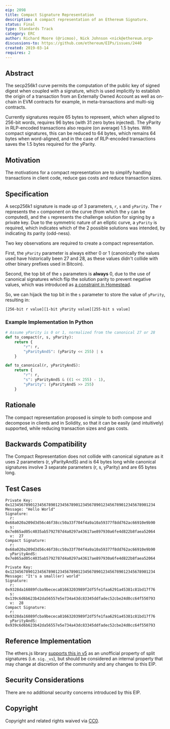 ```yaml
---
eip: 2098
title: Compact Signature Representation
description: A compact representation of an Ethereum Signature.
status: Final
type: Standards Track
category: ERC
author: Richard Moore (@ricmoo), Nick Johnson <nick@ethereum.org>
discussions-to: https://github.com/ethereum/EIPs/issues/2440
created: 2019-03-14
requires: 2
---
```



## Abstract

The secp256k1 curve permits the computation of the public key of signed
digest when coupled with a signature, which is used implicitly to
establish the origin of a transaction from an Externally Owned Account
as well as on-chain in EVM contracts for example, in meta-transactions and
multi-sig contracts.

Currently signatures require 65 bytes to represent, which when aligned
to 256-bit words, requires 96 bytes (with 31 zero bytes injected). The
yParity in RLP-encoded transactions also require (on average) 1.5 bytes.
With compact signatures, this can be reduced to 64 bytes, which remains 64
bytes when word-aligned, and in the case of RLP-encoded transactions
saves the 1.5 bytes required for the yParity.

## Motivation

The motivations for a compact representation are to simplify handling
transactions in client code, reduce gas costs and reduce transaction sizes.


## Specification

A secp256k1 signature is made up of 3 parameters, `r`, `s` and `yParity`.
The `r` represents the `x` component on the curve (from which the `y` can be
computed), and the `s` represents the challenge solution for signing by a
private key. Due to the symmetric nature of an elliptic curve, a `yParity`
is required, which indicates which of the 2 possible solutions was intended,
by indicating its parity (odd-ness).

Two key observations are required to create a compact representation.

First, the `yParity` parameter is always either 0 or 1 (canonically the values
used have historically been 27 and 28, as these values didn't collide with other
binary prefixes used in Bitcoin).

Second, the top bit of the `s` parameters is **always** 0, due to the use of
canonical signatures which flip the solution parity to prevent negative values,
which was introduced as [a constraint in Homestead](https://eips.fyi/2).

So, we can hijack the top bit in the `s` parameter to store the value of
`yParity`, resulting in:

```
[256-bit r value][1-bit yParity value][255-bit s value]
```


### Example Implementation In Python

```python
# Assume yParity is 0 or 1, normalized from the canonical 27 or 28
def to_compact(r, s, yParity):
    return {
        "r": r,
        "yParityAndS": (yParity << 255) | s
    }

def to_canonical(r, yParityAndS):
    return {
        "r": r,
        "s": yParityAndS & ((1 << 255) - 1),
        "yParity": (yParityAndS >> 255)
    }
```


## Rationale

The compact representation proposed is simple to both compose and decompose
in clients and in Solidity, so that it can be easily (and intuitively) supported,
while reducing transaction sizes and gas costs.


## Backwards Compatibility

The Compact Representation does not collide with canonical signature as
it uses 2 parameters (r, yParityAndS) and is 64 bytes long while canonical
signatures involve 3 separate parameters (r, s, yParity) and are 65 bytes long.


## Test Cases

```
Private Key: 0x1234567890123456789012345678901234567890123456789012345678901234
Message: "Hello World"
Signature:
  r:  0x68a020a209d3d56c46f38cc50a33f704f4a9a10a59377f8dd762ac66910e9b90
  s:  0x7e865ad05c4035ab5792787d4a0297a43617ae897930a6fe4d822b8faea52064
  v:  27
Compact Signature:
  r:           0x68a020a209d3d56c46f38cc50a33f704f4a9a10a59377f8dd762ac66910e9b90
  yParityAndS: 0x7e865ad05c4035ab5792787d4a0297a43617ae897930a6fe4d822b8faea52064
```

```
Private Key: 0x1234567890123456789012345678901234567890123456789012345678901234
Message: "It's a small(er) world"
Signature:
  r:  0x9328da16089fcba9bececa81663203989f2df5fe1faa6291a45381c81bd17f76
  s:  0x139c6d6b623b42da56557e5e734a43dc83345ddfadec52cbe24d0cc64f550793
  v:  28
Compact Signature:
  r:           0x9328da16089fcba9bececa81663203989f2df5fe1faa6291a45381c81bd17f76
  yParityAndS: 0x939c6d6b623b42da56557e5e734a43dc83345ddfadec52cbe24d0cc64f550793  
```


## Reference Implementation

The ethers.js library [supports this in v5](https://github.com/ethers-io/ethers.js/blob/ethers-v5-beta/packages/bytes/src.ts/index.ts#L323)
as an unofficial property of split signatures (i.e. `sig._vs`), but should be
considered an internal property that may change at discretion of the community
and any changes to this EIP.


## Security Considerations 

There are no additional security concerns introduced by this EIP.


## Copyright

Copyright and related rights waived via [CC0](/LICENSE.md).
